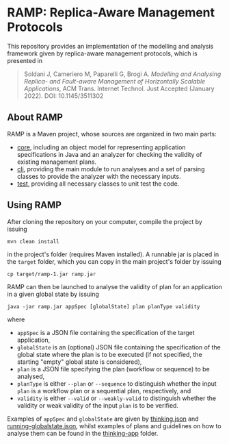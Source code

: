 # RAMP: Replica-Aware Management Protocols
This repository provides an implementation of the modelling and analysis framework given by replica-aware management protocols, which is presented in
> Soldani J, Cameriero M, Paparelli G, Brogi A. _Modelling and Analysing Replica- and Fault-aware Management of Horizontally Scalable Applications_, ACM Trans. Internet Technol. Just Accepted (January 2022). DOI: 10.1145/3511302

## About RAMP
RAMP is a Maven project, whose sources are organized in two main parts:
* [core](https://github.com/di-unipi-socc/ramp/tree/master/src/main/java/unipi/di/socc/ramp/core), including an object model for representing application specifications in Java and an analyzer for checking the validity of existing management plans.
* [cli](https://github.com/di-unipi-socc/ramp/tree/master/src/main/java/unipi/di/socc/ramp/cli), providing the main module to run analyses and a set of parsing classes to provide the analyzer with the necessary inputs. 
* [test](https://github.com/di-unipi-socc/ramp/tree/master/src/test/java/unipi/di/socc/ramp), providing all necessary classes to unit test the code.

## Using RAMP
After cloning the repository on your computer, compile the project by issuing
``` 
mvn clean install 
```
in the project's folder (requires Maven installed). A runnable jar is placed in the `target` folder, which you can copy in the main project's folder by issuing
``` 
cp target/ramp-1.jar ramp.jar
```
RAMP can then be launched to analyse the validity of plan for an application in a given global state by issuing
``` 
java -jar ramp.jar appSpec [globalState] plan planType validity  
```
where
* `appSpec` is a JSON file containing the specification of the target application,
* `globalState` is an (optional) JSON file containing the specification of the global state where the plan is to be executed (if not specified, the starting "empty" global state is considered),
* `plan` is a JSON file specifying the plan (workflow or sequence) to be analysed,
* `planType` is either `--plan` or `--sequence` to distinguish whether the input `plan` is a workflow plan or a sequential plan, respectively, and
* `validity` is either `--valid` or `--weakly-valid` to distinguish whether the validity or weak validity of the input `plan` is to be verified.

Examples of `appSpec` and `globalState` are given by [thinking.json](https://github.com/di-unipi-socc/ramp/blob/master/data/thinking-app/thinking.json) and [running-globalstate.json](https://github.com/di-unipi-socc/ramp/blob/master/data/thinking-app/running-globalstate.json), whilst examples of plans and guidelines on how to analyse them can be found in the [thinking-app](https://github.com/di-unipi-socc/ramp/tree/master/data/thinking-app) folder.
